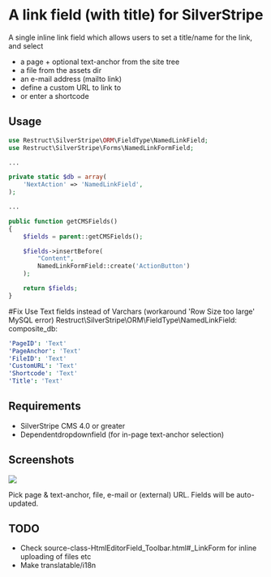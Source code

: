 # A link field (with title) for SilverStripe

A single inline link field which allows users to set a title/name for the link,
and select
 - a page + optional text-anchor from the site tree
 - a file from the assets dir
 - an e-mail address (mailto link)
 - define a custom URL to link to
 - or enter a shortcode

## Usage
```php
use Restruct\SilverStripe\ORM\FieldType\NamedLinkField;
use Restruct\SilverStripe\Forms\NamedLinkFormField;

...

private static $db = array(
    'NextAction' => 'NamedLinkField',
);

...

public function getCMSFields()
{
    $fields = parent::getCMSFields();

    $fields->insertBefore(
        "Content",
        NamedLinkFormField::create('ActionButton')
    );

    return $fields;
}
```

#Fix
Use Text fields instead of Varchars (workaround 'Row Size too large' MySQL error)
Restruct\SilverStripe\ORM\FieldType\NamedLinkField:
composite_db:
```yml
'PageID': 'Text'
'PageAnchor': 'Text'
'FileID': 'Text'
'CustomURL': 'Text'
'Shortcode': 'Text'
'Title': 'Text'
```


## Requirements
* SilverStripe CMS 4.0 or greater
* Dependentdropdownfield (for in-page text-anchor selection)

## Screenshots

![](docs/assets/namedlinkfield.png)

Pick page & text-anchor, file, e-mail or (external) URL. Fields will be auto-updated.

## TODO
* Check source-class-HtmlEditorField_Toolbar.html#_LinkForm for inline uploading of files etc
* Make translatable/i18n
